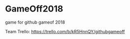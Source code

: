 # GameOff2018
game for github gameof 2018

Team Trello: https://trello.com/b/kR5HnnQY/githubgameoff

